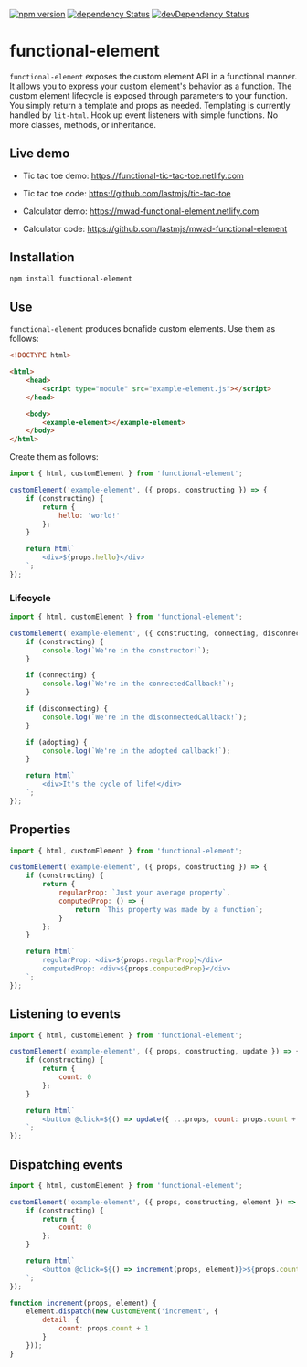 [![npm version](https://img.shields.io/npm/v/functional-element.svg?style=flat)](https://www.npmjs.com/package/functional-element) [![dependency Status](https://david-dm.org/lastmjs/functional-element/status.svg)](https://david-dm.org/lastmjs/functional-element) [![devDependency Status](https://david-dm.org/lastmjs/functional-element/dev-status.svg)](https://david-dm.org/lastmjs/functional-element?type=dev)

# functional-element

`functional-element` exposes the custom element API in a functional manner. It allows you to express your custom element's behavior as a function. The custom element lifecycle is exposed through parameters to your function. You simply return a template and props as needed. Templating is currently handled by `lit-html`. Hook up event listeners with simple functions. No more classes, methods, or inheritance.

## Live demo

* Tic tac toe demo: https://functional-tic-tac-toe.netlify.com
* Tic tac toe code: https://github.com/lastmjs/tic-tac-toe

* Calculator demo: https://mwad-functional-element.netlify.com
* Calculator code: https://github.com/lastmjs/mwad-functional-element

## Installation

```bash
npm install functional-element
```

## Use

`functional-element` produces bonafide custom elements. Use them as follows:

```html
<!DOCTYPE html>

<html>
    <head>
        <script type="module" src="example-element.js"></script>
    </head>

    <body>
        <example-element></example-element>
    </body>
</html>
```

Create them as follows:

```javascript
import { html, customElement } from 'functional-element';

customElement('example-element', ({ props, constructing }) => {
    if (constructing) {
        return {
            hello: 'world!'
        };
    }

    return html`
        <div>${props.hello}</div>
    `;
});
```

### Lifecycle

```javascript
import { html, customElement } from 'functional-element';

customElement('example-element', ({ constructing, connecting, disconnecting, adopting }) => {
    if (constructing) {
        console.log(`We're in the constructor!`);
    }

    if (connecting) {
        console.log(`We're in the connectedCallback!`);
    }

    if (disconnecting) {
        console.log(`We're in the disconnectedCallback!`);
    }

    if (adopting) {
        console.log(`We're in the adopted callback!`);
    }

    return html`
        <div>It's the cycle of life!</div>
    `;
});
```

## Properties

```javascript
import { html, customElement } from 'functional-element';

customElement('example-element', ({ props, constructing }) => {
    if (constructing) {
        return {
            regularProp: `Just your average property`,
            computedProp: () => {
                return `This property was made by a function`;
            }
        };
    }

    return html`
        regularProp: <div>${props.regularProp}</div>
        computedProp: <div>${props.computedProp}</div>
    `;
});
```

## Listening to events

```javascript
import { html, customElement } from 'functional-element';

customElement('example-element', ({ props, constructing, update }) => {
    if (constructing) {
        return {
            count: 0
        };
    }

    return html`
        <button @click=${() => update({ ...props, count: props.count + 1 })}>${props.count}</button>
    `;
});
```

## Dispatching events

```javascript
import { html, customElement } from 'functional-element';

customElement('example-element', ({ props, constructing, element }) => {
    if (constructing) {
        return {
            count: 0
        };
    }

    return html`
        <button @click=${() => increment(props, element)}>${props.count}</button>
    `;
});

function increment(props, element) {
    element.dispatch(new CustomEvent('increment', {
        detail: {
            count: props.count + 1
        }
    }));
}
```
